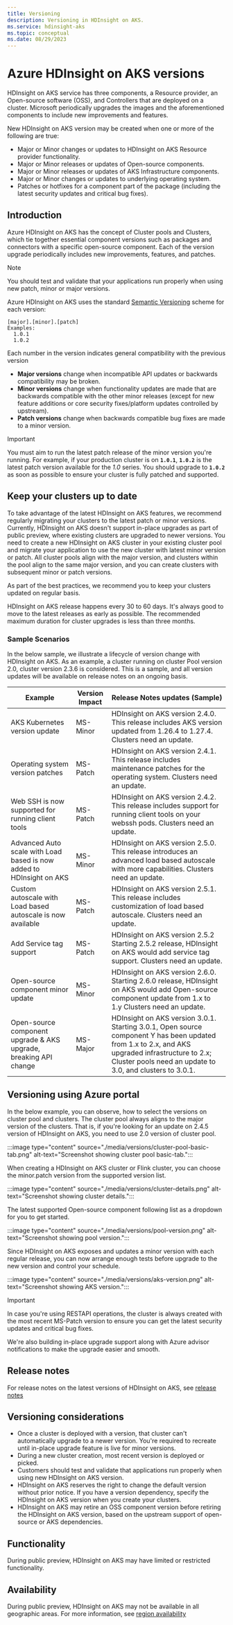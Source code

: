 ```yaml
---
title: Versioning
description: Versioning in HDInsight on AKS.
ms.service: hdinsight-aks
ms.topic: conceptual
ms.date: 08/29/2023
---
```


# Azure HDInsight on AKS versions

HDInsight on AKS service has three components, a Resource provider, an Open-source software (OSS), and Controllers that are deployed on a cluster. Microsoft periodically upgrades the images and the aforementioned components to include new improvements and features.

New HDInsight on AKS version may be created when one or more of the following are true: 
* Major or Minor changes or updates to HDInsight on AKS Resource provider functionality.
* Major or Minor releases or updates of Open-source components.
* Major or Minor releases or updates of AKS Infrastructure components.
* Major or Minor changes or updates to underlying operating system.
* Patches or hotfixes for a component part of the package (including the latest security updates and critical bug fixes).

## Introduction

Azure HDInsight on AKS has the concept of Cluster pools and Clusters, which tie together essential component versions such as packages and connectors with a specific open-source component. 
Each of the version upgrade periodically includes new improvements, features, and patches.
> [!NOTE]
> You should test and validate that your applications run properly when using new patch, minor or major versions.

Azure HDInsight on AKS uses the standard [Semantic Versioning](https://semver.org/) scheme for each version:

```
[major].[minor].[patch]
Examples:
  1.0.1
  1.0.2
```
Each number in the version indicates general compatibility with the previous version

- **Major versions** change when incompatible API updates or backwards compatibility may be broken.
- **Minor versions** change when functionality updates are made that are backwards compatible with the other minor releases (except for new feature additions or core security fixes/platform updates controlled by upstream).
- **Patch versions** change when backwards compatible bug fixes are made to a minor version.

> [!IMPORTANT]
> You must aim to run the latest patch release of the minor version you're running. For example, if your production cluster is on **`1.0.1`**, **`1.0.2`** is the latest patch version available for the *1.0* series. You should upgrade to **`1.0.2`** as soon as possible to ensure your cluster is fully patched and supported. 

## Keep your clusters up to date

To take advantage of the latest HDInsight on AKS features, we recommend regularly migrating your clusters to the latest patch or minor versions. Currently, HDInsight on AKS doesn't support in-place upgrades as part of public preview, where existing clusters are upgraded to newer versions. You  need to create a new HDInsight on AKS cluster in your existing cluster pool and migrate your application to use the new cluster with latest minor version or patch. All cluster pools align with the major version, and clusters within the pool align to the same major version, and you can create clusters with subsequent minor or patch versions. 

As part of the best practices, we recommend you to keep your clusters updated on regular basis.

HDInsight on AKS release happens every 30 to 60 days. It's always good to move to the latest releases as early as possible. The recommended maximum duration for cluster upgrades is less than three months.

### Sample Scenarios 

In the below sample, we illustrate a lifecycle of version change with HDInsight on AKS. As an example, a cluster running on cluster Pool version 2.0, cluster version 2.3.6 is considered. This is a sample, and all version updates will be available on release notes on an ongoing basis.

|	Example	|	Version Impact	| Release Notes updates (Sample)	|
|-|-|-|
| AKS Kubernetes version update  |MS-Minor  |  HDInsight on AKS version 2.4.0. This release includes AKS version updated from 1.26.4 to 1.27.4. Clusters  need an update.|
| Operating system version patches |MS-Patch  | HDInsight on AKS version 2.4.1. This release includes maintenance patches for the operating system. Clusters  need an update. |
|  Web SSH is now supported for running client tools |MS-Patch  |  HDInsight on AKS version 2.4.2.  This release includes support for running client tools on your webssh pods. Clusters need an update.  |
| Advanced Auto scale with Load based is now added to HDInsight on AKS |MS-Minor  | HDInsight on AKS version 2.5.0. This release introduces an advanced load based autoscale with more capabilities. Clusters need an update.   |
| Custom autoscale with Load based autoscale is now available  | MS-Patch | HDInsight on AKS version 2.5.1. This release includes customization of load based autoscale. Clusters need an update.  |
| Add Service tag support  |MS-Patch  |HDInsight on AKS version 2.5.2 Starting 2.5.2 release, HDInsight on AKS would add service tag support. Clusters need an update. |
|  Open-source component minor update |MS-Minor  |  HDInsight on AKS version 2.6.0. Starting 2.6.0 release, HDInsight on AKS would add Open-source component update from 1.x to 1.y Clusters need an update. |
|  Open-source component upgrade & AKS upgrade, breaking API change | MS-Major |HDInsight on AKS version 3.0.1. Starting 3.0.1, Open source component Y has been updated from 1.x to 2.x, and AKS upgraded infrastructure to 2.x; Cluster pools  need an update to 3.0, and clusters to 3.0.1.   |


## Versioning using Azure portal

In the below example, you can observe, how to select the versions on cluster pool and clusters.
The cluster pool always aligns to the major version of the clusters. That is, if you're looking for an update on 2.4.5 version of HDInsight on AKS, you need to use 2.0 version of cluster pool. 

:::image type="content" source="./media/versions/cluster-pool-basic-tab.png" alt-text="Screenshot showing cluster pool basic-tab.":::
 
When creating a HDInsight on AKS cluster or Flink cluster, you can choose the minor.patch version from the supported version list.

:::image type="content" source="./media/versions/cluster-details.png" alt-text="Screenshot showing cluster details.":::

The latest supported Open-source component following list as a dropdown for you to get started. 

:::image type="content" source="./media/versions/pool-version.png" alt-text="Screenshot showing pool version.":::

Since HDInsight on AKS exposes and updates a minor version with each regular release, you can now arrange enough tests before upgrade to the new version and control your schedule.

:::image type="content" source="./media/versions/aks-version.png" alt-text="Screenshot showing AKS version.":::


> [!IMPORTANT]
> In case you're using RESTAPI operations, the cluster is always created with the most recent MS-Patch version to ensure you can get the latest security updates and critical bug fixes. 

We're also building in-place upgrade support along with Azure advisor notifications to make the upgrade easier and smooth.

## Release notes
For release notes on the latest versions of HDInsight on AKS, see [release notes](./release-notes/hdinsight-aks-release-notes.md)

## Versioning considerations

* Once a cluster is deployed with a version, that cluster can't automatically upgrade to a newer version. You're required to recreate until in-place upgrade feature is live for minor versions.
* During a new cluster creation, most recent version is deployed or picked.
* Customers should test and validate that applications run properly when using new HDInsight on AKS version.
* HDInsight on AKS reserves the right to change the default version without prior notice. If you have a version dependency, specify the HDInsight on AKS version when you create your clusters.
* HDInsight on AKS may retire an OSS component version before retiring the HDInsight on AKS version, based on the upstream support of open-source or AKS dependencies.

## Functionality

During public preview, HDInsight on AKS may have limited or restricted functionality.

## Availability

During public preview, HDInsight on AKS may not be available in all geographic areas. For more information, see [region availability](./overview.md#region-availability-public-preview)
